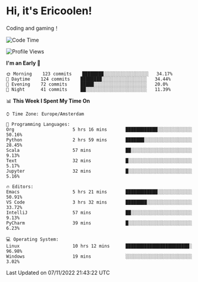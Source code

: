 # Hi, it's Ericoolen!
Coding and gaming！

<!--START_SECTION:waka-->
![Code Time](http://img.shields.io/badge/Code%20Time-514%20hrs%2028%20mins-blue)

![Profile Views](http://img.shields.io/badge/Profile%20Views-5-blue)

**I'm an Early 🐤** 

```text
🌞 Morning    123 commits    ████████░░░░░░░░░░░░░░░░░   34.17% 
🌆 Daytime    124 commits    ████████░░░░░░░░░░░░░░░░░   34.44% 
🌃 Evening    72 commits     █████░░░░░░░░░░░░░░░░░░░░   20.0% 
🌙 Night      41 commits     ██░░░░░░░░░░░░░░░░░░░░░░░   11.39%

```


📊 **This Week I Spent My Time On** 

```text
⌚︎ Time Zone: Europe/Amsterdam

💬 Programming Languages: 
Org                      5 hrs 16 mins       ████████████░░░░░░░░░░░░░   50.16% 
Python                   2 hrs 59 mins       ███████░░░░░░░░░░░░░░░░░░   28.45% 
Scala                    57 mins             ██░░░░░░░░░░░░░░░░░░░░░░░   9.13% 
Text                     32 mins             █░░░░░░░░░░░░░░░░░░░░░░░░   5.17% 
Jupyter                  32 mins             █░░░░░░░░░░░░░░░░░░░░░░░░   5.16%

🔥 Editors: 
Emacs                    5 hrs 21 mins       ████████████░░░░░░░░░░░░░   50.91% 
VS Code                  3 hrs 32 mins       ████████░░░░░░░░░░░░░░░░░   33.72% 
IntelliJ                 57 mins             ██░░░░░░░░░░░░░░░░░░░░░░░   9.13% 
PyCharm                  39 mins             █░░░░░░░░░░░░░░░░░░░░░░░░   6.23%

💻 Operating System: 
Linux                    10 hrs 12 mins      ████████████████████████░   96.98% 
Windows                  19 mins             ░░░░░░░░░░░░░░░░░░░░░░░░░   3.02%

```


 Last Updated on 07/11/2022 21:43:22 UTC
<!--END_SECTION:waka-->

